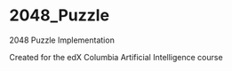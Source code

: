 # 2048_Puzzle
2048 Puzzle Implementation

Created for the edX Columbia Artificial Intelligence course
